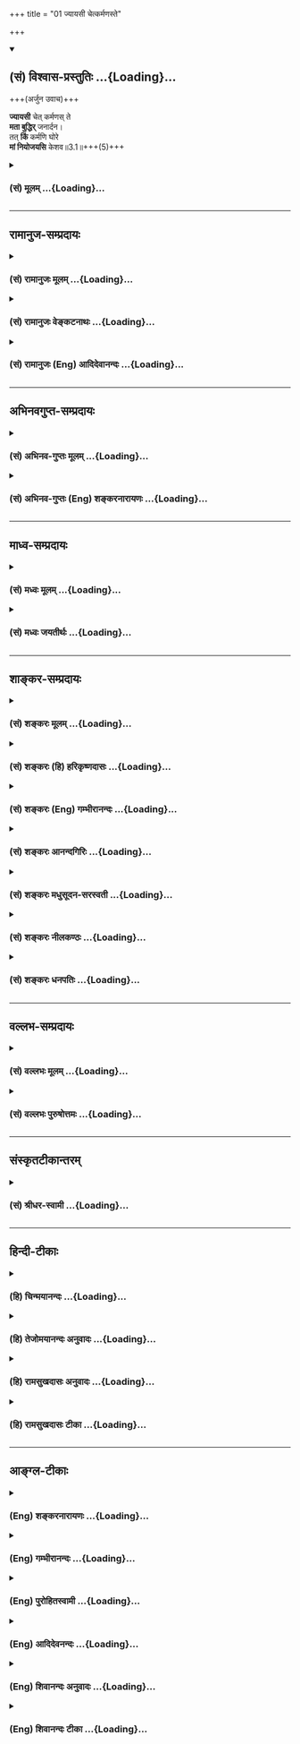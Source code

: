 +++
title = "01 ज्यायसी चेत्कर्मणस्ते"

+++
<div class="js_include" newlevelforh1="2" title="(सं) विश्वास-प्रस्तुतिः" unfilled url="/mahAbhAratam/shlokashaH/06-bhIShma-parva/03-bhagavad-gItA-parva/saMskRtam/vishvAsa-prastutiH/03_karma-yogaH/01_jyAyasI_chetkarma.md">
<details open><summary><h2>(सं) विश्वास-प्रस्तुतिः ...{Loading}...</h2></summary>

+++(अर्जुन उवाच)+++

**ज्यायसी** चेत् कर्मणस् ते  
**मता बुद्धिर्** जनार्दन।  
तत् **किं** कर्मणि घोरे  
**मां नियोजयसि** केशव॥3.1॥+++(5)+++
</details>
</div>
<div class="js_include collapsed" newlevelforh1="3" title="(सं) मूलम्" unfilled url="/mahAbhAratam/shlokashaH/06-bhIShma-parva/03-bhagavad-gItA-parva/saMskRtam/mUlam/03_karma-yogaH/01_jyAyasI_chetkarma.md">
<details><summary><h3>(सं) मूलम् ...{Loading}...</h3></summary>

अर्जुन उवाच  
ज्यायसी चेत्कर्मणस्ते मता बुद्धिर्जनार्दन।  
तत्किं कर्मणि घोरे मां नियोजयसि केशव।।3.1।।
</details>
</div>


_________________
## रामानुज-सम्प्रदायः
<div class="js_include collapsed" newlevelforh1="3" title="(सं) रामानुजः मूलम्" unfilled url="/mahAbhAratam/shlokashaH/06-bhIShma-parva/03-bhagavad-gItA-parva/saMskRtam/rAmAnujaH/mUlam/03_karma-yogaH/01_jyAyasI_chetkarma.md">
<details><summary><h3>(सं) रामानुजः मूलम् ...{Loading}...</h3></summary>

तद् एवं मुमुक्षुभिः प्राप्यतया वेदान्तोदितनिरस्तनिखिलाविद्यादिदोषगन्धानवधिकातिशयासङ्ख्येयकल्याणगुणगणपरब्रह्मपुरुषोत्तमप्राप्त्युपायभूतवेदनोपासनध्यानादिशब्दवाच्यतदैकान्तिकात्यन्तिकभक्तिं वक्तुं तदङ्गभूतं "य आत्मापहतपाप्मा" इत्यादिप्रजापतिवाक्योदितं प्राप्तुर् आत्मनो याथात्म्यदर्शनं तन्नित्यताज्ञानपूर्वकासङ्गकर्मनिष्पाद्यज्ञानयोगसाध्यम् उक्तम् ।  
प्रजापतिवाक्ये हि दहरवाक्योदितपरविद्याशेषतया प्राप्तुर् आत्मनस् स्वरूपदर्शनम्, "यस् तम् आत्मानम् अनुविद्य विजानाति" इत्य् उक्त्वा जागरितस्वप्नसुषुप्त्यतीतं प्रत्यगात्मस्वरूपम् अशरीरं प्रतिपाद्य, "एवम् एवैष सम्प्रसादो ऽस्माच् छरीरात् समुत्थाय परं ज्योतिर् उपसम्पद्य स्वेन रूपेणाभिनिष्पद्यते" इति दहरविद्याफलेनोपसंहृतम् । अन्यत्रापि, "अध्यात्मयोगाधिगमेन देवं मत्वा धीरो हर्षशोकौ जहाति" इत्य् एवम् आदिषु, देवं मत्वेति विधीयमानपरविद्याङ्गतया अध्यात्मयोगाधिगमेनेति प्रत्यगात्मज्ञानम् अपि विधाय, "न जायते म्रियते वा विपश्चित्" इत्यादिना प्रत्यगात्मस्वरूपं

विशोध्य, "अणोर् अणीयान्", इत्य् आरभ्य, "महान्तं विभुम् आत्मानं मत्वा धीरो न शोचति", "नायम् आत्मा प्रवचनेन लभ्यो न मेधया न बहुना श्रुतेन । यम् एवैष वृणुते तेन लभ्यस् तस्यैष आत्मा विवृणुते तनूं स्वाम् ॥ भ्ग्र्_३।" इत्यादिभिः परस्वरूपं तदुपासनम् उपासनस्य च भक्तिरूपतां प्रतिपाद्य, "विज्ञानसारथिर् यस् तु मनःप्रग्रहवान् नरः । सो ऽध्वनः पारम् आप्नोति तद्विष्णोः परमं पदम् ॥ भ्ग्र्_३।" इति परविद्याफलेनोपसंहृतम् ।  
अतः परम् अध्यायचतुष्टयेन इदम् एव प्राप्तुः प्रत्यगात्मनो दर्शनं ससाधनं प्रपञ्चयति   

।।3.1।। अर्जुन उवाच यदि **कर्मणः बुद्धिः** एव **ज्यायसी** इति **ते मता**
किमर्थं तर्हि **घोरे कर्मणि मां नियोजयसि** एतदुक्तं भवतिज्ञाननिष्ठा एव
आत्मावलोकनसाधनम् कर्मनिष्ठा तु तस्याः निष्पादिका आत्मावलोकनसाधनभूता च
ज्ञाननिष्ठा सकलेन्द्रियमनसां शब्दादिविषयव्यापारोपरतिनिष्पाद्या
इत्यभिहिता। इन्द्रियव्यापारोपरतिनिष्पाद्यम् आत्मावलोकनं चेद्
सिषाधयिषितम् सकलकर्मनिवृत्तिपूर्वकज्ञाननिष्ठायाम् एव अहं नियोजयितव्यः
किमर्थं घोरे कर्मणि सर्वेन्द्रियव्यापाररूपे आत्मावलोकनविरोधिनि कर्मणि
मां नियोजयसि इति।

</details>
</div>
<div class="js_include collapsed" newlevelforh1="3" title="(सं) रामानुजः वेङ्कटनाथः" unfilled url="/mahAbhAratam/shlokashaH/06-bhIShma-parva/03-bhagavad-gItA-parva/saMskRtam/rAmAnujaH/venkaTanAthaH/03_karma-yogaH/01_jyAyasI_chetkarma.md">
<details><summary><h3>(सं) रामानुजः वेङ्कटनाथः ...{Loading}...</h3></summary>

  
  
।।3.1।। अथ सङ्गतिं विवक्षुः साक्षान्मोक्षोपायं वक्ष्यमाण च तत्स्वरूपं
तत्प्राप्यं च दर्शयन् द्वितीयाध्यायोक्ताथस्य साक्षान्मोक्षोपायत्वाभावेन
अपवर्गप्रधाने शास्त्रे सङ्गत्यभावशङ्कां परिहर्तुमितिकर्तव्यतात्वं
प्रथयति तदेवमिति। तत्शङ्कराद्युक्तप्रकारनिराकरणेन यथावत्
द्वितीयाध्यायनिर्वाहादित्यर्थः। एवमिति स्वोक्तौचित्यं निर्दिशति।
ब्रह्मविदाप्नोति परं तै.उ.2।1।1 परं ज्योतिरुपसम्पद्य छा.उ.8।3।4 परात्परं
पुरुषमुपैति मुं.उ.3।2।8 रस्ँह्येवायं लब्ध्वाऽऽनन्दी भवति तै.उ.2।7 परमं
साम्यमुपैति मुं.उ.आत्मदर्शनस्य परविद्याङ्गतायां प्रमाणं प्रपञ्चयति
प्रजापतीति। फलवत्सन्निधावफलं तदङ्गम्। तत्र सन्निधिस्तावदुच्यते दहरेति।
प्रत्यगात्मविषयत्वव्यक्त्यर्थं तत्प्रकरणोदितप्रत्यगात्मपरिशोधनप्रकारमाह
जागरितेति। प्रजापतिर्हि क्रमाज्जागरिताद्यवस्थात्रयविशिष्टं
प्रत्यगात्मानमुपदिदेश इन्द्रस्तु नाहमत्र भोग्यं पश्यामि छां.उ.8।9।10।2
इति तत्रतत्र विमुखः पुनः पुनः पप्रच्छ ततश्च शुश्रूषोर्योग्यतां विज्ञाय
प्रजापतिः अशरीरं वाव सन्तम् छां.उ.8।12।1 इति परिशुद्धं स्वरूपमुक्तवान्।
अत्राङ्गत्वसिद्ध्यर्थं दहरविद्यातः पृथक्फलाभावं तदेकफलत्वं चाह
एवमेवेति।  
  
एतदुक्तं भवति प्रजापतिवाक्यं हि दहरविद्याप्रकरणगतम् न च
प्रजापतिवाक्योदितप्रत्यगात्मदर्शनस्य निश्श्रेयसातिरिक्तं फलमुक्तम् न च
केवलप्रत्यगात्मदर्शनं निश्श्रेयससाधनं नान्यः पन्थाः श्वे.उ.3।86।15
इत्यादिविरोधात् तत्क्रतुन्यायाच्च न चात्र जीवप्राप्तिरेव फलमुच्यतेपरं
ज्योतिः इति विशेषणात् नारायणः परं ज्योतिः म.ना.उ.11।4 इत्यादिना च
परज्योतिश्शब्दस्य परमात्मविषयत्वप्रसिद्धेः दहरविद्यायां पूर्वत्रापि
तस्यैव परज्योतिश्शब्देनोक्तेः उपसम्पत्तुत्मसम्पत्तव्याद्भेदस्य च
स्वरससिद्धेः प्राप्तुरात्मनः
परब्रह्मसाम्यापन्नपुरुषलभ्यनिरतिशयस्वच्छन्दभोगनिर्दुःखताद्यभिधानाच्च।
अतः प्रधानफलस्यैवात्र तदङ्गेऽपिनिर्देशात्परविद्याङ्गं प्रत्यगात्मदर्शनम्
इति। अथन जायते म्रियते 2।20 इत्यादिभिः कतिपयपदावापोद्वापभेदितैः श्लोकैः
प्रत्यभिज्ञातार्थतया भगवद्गीताप्रबन्धसमानाकारां भक्तिशब्दकण्ठोक्तिमतीं
कठवल्लीमुपनिषदमुक्तस्यार्थस्य निर्विशङ्कं विशदीकरणायोदाहरति
अन्यत्रापीति। साङ्गसफलप्रधानविधिवाक्ये प्रधानांशमङ्गांशं च विभजते देवं
मत्वेति। अध्यात्मयोगाधिगमेन इत्यत्र साक्षात्परविषययोगपरत्वेमत्वा इत्यस्य
साध्यत्वायोगात् शास्त्रजन्यज्ञाने योगशब्दस्यावाचकत्वात्मत्वा इत्यत्र
शास्त्रेणेत्यध्याहृत्य तद्व्युत्क्रमान्वयानौचित्याज्जीवस्यापि
परवत्तत्रैव विवरिष्यमाणत्वाच्च जीवालम्बनयोगपरत्वं युक्तम्। अङ्गतया
विहितस्य ज्ञानस्य
ज्ञेयैकनिरूपणीयस्वरूपस्यापेक्षिकज्ञेयस्वरूपशोधनोपदेशमाह न जायत इति। एवं
प्रथमषट्कोपबृंहणीयांश उक्तः। यथा सङ्गृहीतंज्ञानकर्मात्मिके निष्ठे
योगलक्षे सुसंस्कृते। आत्मानुभूतिसिद्ध्यर्थे पूर्वषट्केन चोदिते गी.सं.2
इति। अथ द्वितीयतृतीयषट्कोपबृंहणीयांशमुदाहरति अणोरणीयानित्यादिना। इदमपि
सङ्गृहीतम् मध्यमे भगवत्तत्त्वयाथात्म्यावाप्तिसिद्धये।
ज्ञानकर्माभिनिर्वर्त्यो भक्तियोगः
प्रकीर्तितः।। प्रधानपुरुषव्यक्तसर्वेश्वरविवेचनम्। कर्मधीर्भक्तिरित्यादिः
पूर्वशेषोऽन्तिमोदितः गी.सं.34 इति। अणोरणीयान्
इत्यादेरर्थमाहपरस्वरूपमिति। महान्तं विभुं इत्याद्युक्तमाह
तदुपासनमिति। नायमात्मा इत्यस्याभिप्रेतमाह उपासनस्य चेति।
केवलमनननिदिध्यासनश्रवणनिषेधमुखेन भक्त्याख्यवरणीयताहेतुगुणविशेषविधिपरमिदं
वाक्यमिति शारीरकभाष्यादिषु विशदं व्याख्यातम्। मत्वा धीरो हर्षशोकौ जहाति
मत्वा धीरो न शोचति इत्युक्तस्यैव परविद्याफलस्योपसंहारेऽपि विशदोपदेशं
प्रत्यगात्मज्ञानस्यैतदेकफलत्वप्रदर्शनायाह विज्ञानेति।
एवमुपक्रमोपसंहारादिभिः परविद्यामयेऽस्मिन् प्रकरणे अध्यात्मयोगाधिगमेन
देवं मत्वा इति परमात्मज्ञानकारणतया निर्दिष्टं पृथक्फलरहितं च
प्रत्यगात्मज्ञानं परविद्याङ्गतया सिद्धमिति तदुपबृंहणतया
प्रतीयमानेऽस्मिन्नपि प्रकरणे तथात्वमध्यवसातव्यमित्युक्तं भवति।  
  
एवं सङ्क्षेपोक्तिपर्यवसाने प्रतिपत्तिसौकर्याय कुमतिमतभङ्गाय
चात्मज्ञानस्य वक्ष्यमाणपरविद्याङ्गतामुपपाद्य उक्तविस्तररूपस्य
प्रथमषट्कशेषस्योक्तांशेन सङ्गतिमाह अतःपरमिति। एकस्मिन्नेव षट्के
सङ्ग्रहविस्तररूपेण पेटिकाभेदप्रवृत्तिः। इदमेवेत्यवधारणेनाध्यायचतुष्टये
परमात्मप्रसङ्गतद्ध्यानादेःयुक्त आसीत मत्परः 2।68 इति
पूर्ववदेवात्मदर्शनशेषत्वमवगमयति। पुनरुक्तिपरिहारायप्रपञ्चयतीत्युक्तम्।
सप्रयोजनत्वाय प्रपञ्चनप्रकारमाह ससाधनमिति।  
  
अत्रार्जुनः प्रागेव समरव्यापारविरतिवासनायन्त्रितः
कर्मयोगज्ञानयोगाख्यप्रवृत्तिनिवृत्त्यात्मकसाधनोपदेशे
निवृत्त्युपदेशांशरसिकश्चोद्यमुखेन पृच्छति ज्यायसीति। प्रथमश्लोकस्यान्वयं
तावदाह यदीति। कर्मणो बुद्धिर्ज्यायसीति कुत्रोपदिष्टन्दूरेण ह्यवरं कर्म
बुद्धियोगात् 2।49 इत्यादि तु बुद्धिविशेषविशिष्टकर्मयोगपरमिति व्याख्यातम्
ज्यायस्त्वं च किंरूपमिहाभिमतम् बुद्धेर्ज्यायस्त्वे च कर्मणि यथाधिकारं
नियोगस्य को दोषः घोरशब्दश्च भयङ्करपर्यायः न च कर्मयोगो भयङ्करः
किंशब्दश्चात्र प्रश्नपरो वा प्रतिक्षेपपरो वा इत्यादिकमाशङ्क्याह
एतदुक्तमिति। तत्र बुद्धेर्ज्यायस्त्वप्रकारं पूर्वं तदुक्तिप्रकारं चाह
ज्ञाननिष्ठैवेति। स्थितप्रज्ञताप्रकरणे कर्मणो ज्ञाननिष्ठाहेतुत्वमुक्तम्
ज्ञाननिष्ठाया एव चात्मावलोकनहेतुत्वम् ततश्च अव्यवधानाद्बुद्धिर्ज्यायसीति
यथाधिकारं नियोगानर्हत्वाय ज्ञाननिष्ठानिष्पादनस्य
कर्मप्रत्यनीकरूपत्वमुक्तं प्रकटयति आत्मेति। यदा संहरते 2।58 इत्याद्युक्तं
स्मारयति सकलेन्द्रियेत्यादिना। किंशब्दस्य प्रतिक्षेपपरत्वंज्यायसी चेत्
इत्यत्र चेच्छब्दस्य निश्चितविषयत्वं चाभिप्रेत्यफलितमाह
इन्द्रियव्यापारेति। सकलकर्मेत्यसङ्गकर्मसङ्ग्रहणपरम्। किमर्थमिति। न तावत्
स्वप्रयोजनार्थं परिपूर्णत्वात् न च सांसारिकफलप्रदानार्थम् जनार्दनस्य
जनिनिरासकस्य तव तन्निवर्तनस्वाभाव्यात्
नापिभूभारभूतधार्तराष्ट्रादिवधनिमित्तीकृतमद्विप्रलम्भार्थम् प्रपन्नं मां
प्रति केशवस्य ब्रह्मरुद्रादिपितुस्ते तदनौचित्यात् नापि फलशैघ्र्यार्थं
पारम्पर्यस्य पूर्वमुपदिष्टत्वात् न च सौकर्यार्थम्
अकरणनिमित्तप्रत्यवायपरिहारार्थं वासकलेन्द्रियव्यापाररूपत्वेन
तदुपरतिनिष्पाद्यात्मावलोकनविरोधितया मुमुक्षोर्घोरत्वात् नच
लोकसङ्ग्रहार्थं लोकस्यापि यथावस्थिताकारोपदेशस्यैवोचितत्वात्। अतो भवतः
प्राणसमतया भवतैवोद्धोषितं मां भवदनभिमते कर्मणि न नियोजयितुमर्हसीति
भावः। घोरशब्दस्यात्र शास्त्रीयप्राणिपीडनपरत्वायोगात्
प्रकृतोपयुक्तमभिप्रेतमाह सर्वेन्द्रियव्यापाररूप इति। तथापि कथं
घोरत्वमित्यत्राह आत्मावलोकनविरोधिनीति।  
  

</details>
</div>
<div class="js_include collapsed" newlevelforh1="3" title="(सं) रामानुजः (Eng) आदिदेवानन्दः" unfilled url="/mahAbhAratam/shlokashaH/06-bhIShma-parva/03-bhagavad-gItA-parva/saMskRtam/rAmAnujaH/english/AdidevAnandaH/03_karma-yogaH/01_jyAyasI_chetkarma.md">
<details><summary><h3>(सं) रामानुजः (Eng) आदिदेवानन्दः ...{Loading}...</h3></summary>

3.1 'Arjuna said If you consider that knowledge is superior to works,
why do you engage me in this terrible deed;' What is said here is this:
If the firm adherence to knowledge is the only means to the vision of the self, then how can one accept the idea that devotion to works
(Karma) leads to it; It was said before that this firm devotion to knowledge, which forms the means for the vision of the self, could arise by the cessation of the activities of all the senses and the mind in relation to their respective objects such as sound. If the vision of the self is to be attained, which arises by the cessation of the activities of the senses, I should be guided to engage myself solely to acire firm devotion to knowledge, which is preceded by the abandoning of all works.
For what purpose, then, do you engage me in this terrible deed, which consists in the activities of all the senses, and is thus an obstacle for the vision of the self;

</details>
</div>


_________________
## अभिनवगुप्त-सम्प्रदायः
<div class="js_include collapsed" newlevelforh1="3" title="(सं) अभिनव-गुप्तः मूलम्" unfilled url="/mahAbhAratam/shlokashaH/06-bhIShma-parva/03-bhagavad-gItA-parva/saMskRtam/abhinava-guptaH/mUlam/03_karma-yogaH/01_jyAyasI_chetkarma.md">
<details><summary><h3>(सं) अभिनव-गुप्तः मूलम् ...{Loading}...</h3></summary>

  
  
।।3.1 3.2।। ज्यायसीति। व्यामिश्रेणेति। कर्म उक्तं ज्ञानं च। तत्र न द्वयोः
प्राधान्यं युक्तम् अपि तु ज्ञानस्य। तद्बलेन क्षपणीयत्वं यदि कर्मणां
बुद्धियुक्तो जहातीमे +++(II 52)+++ इत्यादिनयेन मूलत एव तर्हि +++(K तत्)+++ कर्मणां
+++(S K कर्मणा)+++ किं प्रयोजनमिति प्रश्नाभिप्रायः।

</details>
</div>
<div class="js_include collapsed" newlevelforh1="3" title="(सं) अभिनव-गुप्तः (Eng) शङ्करनारायणः" unfilled url="/mahAbhAratam/shlokashaH/06-bhIShma-parva/03-bhagavad-gItA-parva/saMskRtam/abhinava-guptaH/english/shankaranArAyaNaH/03_karma-yogaH/01_jyAyasI_chetkarma.md">
<details><summary><h3>(सं) अभिनव-गुप्तः (Eng) शङ्करनारायणः ...{Loading}...</h3></summary>

3.1 See Comment under 3.2

</details>
</div>


_________________
## माध्व-सम्प्रदायः
<div class="js_include collapsed" newlevelforh1="3" title="(सं) मध्वः मूलम्" unfilled url="/mahAbhAratam/shlokashaH/06-bhIShma-parva/03-bhagavad-gItA-parva/saMskRtam/madhvaH/mUlam/03_karma-yogaH/01_jyAyasI_chetkarma.md">
<details><summary><h3>(सं) मध्वः मूलम् ...{Loading}...</h3></summary>

।।3.1।। आत्मस्वरूपं ज्ञानसाधनं चोक्तं पूर्वत्र। ज्ञानसाधनत्वेनाकर्म
विनिन्द्य कर्म विधीयत उत्तराध्याये। कर्मणो ज्ञानमत्युत्तममित्यभिहितं
भगवतादूरेण ह्यवरं कर्म 2।49 इत्यादौ। एवं चेत्किमिति कर्मणि घोरे
युद्धाख्ये नियोजयसि निवृत्तधर्मान्विना इत्याह ज्यायसीति। कर्मणः
सकाशाद्बुद्धिर्ज्यायसी चेत्ते तव मता तत्तर्हि।

</details>
</div>
<div class="js_include collapsed" newlevelforh1="3" title="(सं) मध्वः जयतीर्थः" unfilled url="/mahAbhAratam/shlokashaH/06-bhIShma-parva/03-bhagavad-gItA-parva/saMskRtam/madhvaH/jayatIrthaH/03_karma-yogaH/01_jyAyasI_chetkarma.md">
<details><summary><h3>(सं) मध्वः जयतीर्थः ...{Loading}...</h3></summary>

।।3.1।। श्रीव्यङ्कटेशाय नमः। पूर्वोत्तराध्यायेभ्योऽस्य भेदं
स्वस्मिन्नेकतां च दर्शयन्नेतदध्यायप्रतिपाद्यमर्थं
पूर्वाध्यायार्थसङ्गतत्वेन विवक्षुस्तत्प्रतिपाद्यं तावदाह **आत्मे**ति।
जीवेश्वरस्वरूपं साङ्ख्याख्यमित्यर्थः। ज्ञानसाधनमात्मज्ञानसाधनं
योगाख्यम्। पूर्वत्र पूर्वस्मिन्नध्याये। न चैवं
द्वितीयस्याध्यायस्यैक्यानुपपत्तिः साधनस्यैव प्राचुर्यात् प्रचुरेण च
व्यपदेशात्। तथा च सप्तमादौ वक्ष्यतिसाधनं प्राधान्येनोक्तमतीतैरध्यायैः
इति। आत्मस्वरूपं इत्यादि तु प्रकरणभेदप्रदर्शनायोक्तमिति। एतत्सङ्गतत्वेन
तृतीयाध्यायार्थमाह **ज्ञाने**ति। योगो द्विविधः कर्मसमाधिभेदात्। तत्र
तावज्ज्ञानसाधनत्वेन कर्म विधीयते कर्तव्यमेवेति ज्ञाप्यते कैश्चन
वाक्यैरकर्म कर्माकरणं विनिन्द्यास्मिन्नध्याये अकर्मनिन्दाऽपि
कर्मविध्यर्थेत्येकार्थता। तथापि प्रकरणभेदार्थमेवमुक्तम्। ज्ञानसाधनत्वेन
इति वदता मोक्षसाधनता निरस्ता। तेन
प्रश्नप्रतिवचनापव्याख्यानमप्यपहस्तितम्। आनन्दवृद्ध्यर्थता त्वनुज्ञायत
एव। बीजं प्रदर्शयन्प्रश्नवाक्यतात्पर्यमाह **कर्मण** इति। आदिपदेनकृपणाः
फलहेतवः 2।49 इत्यादेर्ग्रहणम्। घोरे रागद्वेषाद्युपेते। अत्रोभयत्र
कर्मशब्देन काम्यं कर्माभिप्रेतम्। निवृत्तधर्मान्निष्कामधर्मान्
यत्याश्रमविहिताञ्च्छमदमादीन्। अत्र कर्मणि किमिति नियोजयसीत्येकः प्रश्नः
घोर इति द्वितीय इत्यवधेयम्। इदमुक्तं भवति आश्रयमत्रयविहितानि यज्ञादीनि
युद्धादीनि च कर्माणि काम्यान्येव सर्व एते पुण्यलोका भवन्ति छा.उ.2।23।2
इत्यादिफलश्रवणात्। तथाऽत्रापिहतो वा प्राप्स्यसि स्वर्गम् 2।37 इत्यादि।
चतुर्थाश्रमविहितानि शमादीन्यकाम्यानि फलाश्रवणात् शान्तो दान्तः
इत्युपक्रम्य आत्मानं पश्यति बृ.उ.4।4।23 इति ज्ञानार्थत्वश्रवणाच्च।
ज्ञानं च काम्यात्कर्मणोऽत्युत्तममित्यभिहितम्। ततश्च काम्ये कर्मणि
युद्धेयुद्ध्यस्व भारत 2।18 इति नियोजनमयुक्तं किन्तु चतुर्थाश्रमं
स्वीकृत्य तद्धर्मनिष्ठो भवेति नियोक्तव्यम्। ननु युद्धमपिकर्मबन्धं
प्रहास्यसि 2।39 इत्युक्तत्वाज्ज्ञानार्थं भवतीति मतम् तदा व्यामिश्रेण
वाक्येन बुद्धिमोहनमेव आपद्यते। अथैवं मतम् युद्धादीनि कर्माणि
काम्यान्यकाम्यानि च। तत्र यः सकामस्तं प्रतिहतो वा 2।37 इत्याद्युक्तम्।
यः पुनर्ज्ञानार्थी तमुद्दिश्यकर्मण्येवाधिकारः 2।47 इत्युक्तम् तत्र का
व्यामिश्रता इति। तथापि शुद्धेषु निवृत्तिलक्षणेषु यत्याश्रमधर्मेषु सत्सु
वैकल्पिकेषु नियोजनमयुक्तमेव। तत्र मनोविक्षेपाभावात् अत्र तद्भावादिति।
किञ्च कामक्रोधादीनां नरकफलत्वमुक्तम्। युद्धे च कामादयोऽवर्जनीयाः। ततोऽपि
तत्र नियोजनमयुक्तम्। नन्वस्योत्तरंसुखदुःखे समे कृत्वा 2।38 इत्युक्तम्
सत्यं तथापि रागादिप्रसक्तिहीनेषु शक्यानुष्ठानेषु यतिधर्मेषु
सत्स्वशक्यानुष्ठाने युद्धे नियोजनमयुक्तमेवेति प्रथमश्लोके पदानां
व्यवहितत्वादन्वयं दर्शयन् किञ्चिद्व्याचष्टे **कर्मण** इति।
षष्ठीभ्रान्तिनिरासाय सकाशादित्युक्तम्। बुद्धिरात्मज्ञानम्। ज्यायसी
प्रशस्ततरा।

</details>
</div>


_________________
## शाङ्कर-सम्प्रदायः
<div class="js_include collapsed" newlevelforh1="3" title="(सं) शङ्करः मूलम्" unfilled url="/mahAbhAratam/shlokashaH/06-bhIShma-parva/03-bhagavad-gItA-parva/saMskRtam/shankaraH/mUlam/03_karma-yogaH/01_jyAyasI_chetkarma.md">
<details><summary><h3>(सं) शङ्करः मूलम् ...{Loading}...</h3></summary>

।।3.1।। **ज्यायसी** श्रेयसी **चेत्** यदि **कर्मणः** सकाशात् **ते** तव
**मता** अभिप्रेता **बुद्धिः** ज्ञानं हे **जनार्दन**। यदि बुद्धिकर्मणी
समुच्चिते इष्टे तदा एकं श्रेयःसाधनमिति कर्मणो ज्यायसी बुद्धिः इति कर्मणः
अतिरिक्तकरणं बुद्धेरनुपपन्नम् अर्जुनेन कृतं स्यात् न हि तदेव तस्मात्
फलतोऽतिरिक्तं स्यात्। तथा च कर्मणः श्रेयस्करी भगवतोक्ता बुद्धिः
अश्रेयस्करं च कर्म कुर्विति मां प्रतिपादयति तत् किं नु कारणमिति भगवत
उपालम्भमिव कुर्वन् **तत् किं** कस्मात् **कर्मणि घोरे** क्रूरे
हिंसालक्षणे **मां नियोजयसि** **केशव** इति च यदाह तच्च नोपपद्यते। अथ
स्मार्तेनैव कर्मणा समुच्चयः सर्वेषां भगवता उक्तः अर्जुनेन च
अवधारितश्चेत् तत्किं कर्मणि घोरे मां नियोजयसि (गीता 3.1) इत्यादि कथं
युक्तं वचनम्।। किञ्च

</details>
</div>
<div class="js_include collapsed" newlevelforh1="3" title="(सं) शङ्करः (हि) हरिकृष्णदासः" unfilled url="/mahAbhAratam/shlokashaH/06-bhIShma-parva/03-bhagavad-gItA-parva/saMskRtam/shankaraH/hindI/harikRShNadAsaH/03_karma-yogaH/01_jyAyasI_chetkarma.md">
<details><summary><h3>(सं) शङ्करः (हि) हरिकृष्णदासः ...{Loading}...</h3></summary>

।।3.1।। अर्जुन बोला हे जनार्दन यदि कर्मोंकी अपेक्षा ज्ञानको आप श्रेष्ठ
मानते हैं ( तो हे केशव मुझे इस हिंसारूप क्रूर कर्ममें क्यों लगाते हैं )
यदि ज्ञान और कर्म दोनोंका समुच्चय भगवान्को सम्मत होता तो फिर कल्याणका वह
एक साधन कहिये कर्मोंसे ज्ञान श्रेष्ठ है इत्यादि वाक्योंद्वारा अर्जुनका
ज्ञानसे कर्मोंको पृथक् करना अनुचित होता। क्योंकि ( समुच्चयपक्षमें )
कर्मकी अपेक्षा उस ( ज्ञान ) का फलके नाते श्रेष्ठ होना सम्भव नहीं। तथा
भगवान्ने कर्मोंकी अपेक्षा ज्ञानको कल्याणकारक बतलाया और मुझसे ऐसा कहते
हैं कि तू अकल्याणकारक कर्म ही कर इसमें क्या कारण है यह सोचकर अर्जुनने
भगवान्को उलहनासा देते हुए जो ऐसा कहा कि तो फिर हे केशव मुझे इस हिंसारूप
घोर क्रूर कर्ममें क्यों लगाते हैं वह भी उचित नहीं होता। यदि भगवान्ने
स्मार्तकर्मके साथ ही ज्ञानका समुच्चय सबके लिये कहा होता एवं अर्जुनने भी
ऐसा ही समझा होता तो उसका यह कहना कि फिर हे केशव मुझे घोर कर्ममें क्यों
लगाते हैं कैसे युक्तियुक्त हो सकता।

</details>
</div>
<div class="js_include collapsed" newlevelforh1="3" title="(सं) शङ्करः (Eng) गम्भीरानन्दः" unfilled url="/mahAbhAratam/shlokashaH/06-bhIShma-parva/03-bhagavad-gItA-parva/saMskRtam/shankaraH/english/gambhIrAnandaH/03_karma-yogaH/01_jyAyasI_chetkarma.md">
<details><summary><h3>(सं) शङ्करः (Eng) गम्भीरानन्दः ...{Loading}...</h3></summary>

3.1 O Janardana, cet, if it be; te, Your; mata, opinion, intention; that
buddhih, Wisdom; jyayasi, is superior; karmanah, to action-. If the
combination of Wisdom and action be intended (by the Lord), then the
means to Liberation is only one. \[The path combining Wisdom and
action.\] In that case, Arjuna would have done something illogical in
separating Wisdom from action by saying that Wisdom is superior to
action. For, that (Wisdom or action, which is a constituent of the
combination) cannot be greater than that (Combination, even) from the
point of view of the result. \[Since what is intended is a combination,
therefore, the separation of Knowledge from action, from the point of
view of the result, is not justifiable. When Knowledge and action are
considered to form together a single means to Liberation, in that case
each of them cannot be considered separately as producing its own
distinct result. Arjuna's estion can be justified only if this
separation were possible.\] Similarly, what Arjuna said by way of
censuring the Lord, as it were, in, 'It has been stated by the Lord that
Wisdom is superior to action, and He exhorts me saying, "Undertake
action," which is a source of evil! What may be the reason for this;',
and also in, 'Tatkim, why then, O Kesava; niyojayasi, do You urge; mam,
me; to ghore, horrible, cruel; karmani, action; involving injury;'-that
(censure) also does not become reasonable. On the other hand, \[If the
opponent's view be that Knowledge is to be combined with rites and
duties sanctioned by the Vedas and the Smrtis in the case of the
householders only, whereas for others those sanctioned by the Smrtis
alone are to be combined with Knowledge৷৷., then৷৷.\] if it be supposed
that the combination (of Knowledge) with action sanctioned only by the
Smrtis has been enjoined for all by the Lord, and Arjuna also
comprehended (accordingly), then, how can the statement, 'Why then do
you urge me to horrible action', be rational; Besides,

</details>
</div>
<div class="js_include collapsed" newlevelforh1="3" title="(सं) शङ्करः आनन्दगिरिः" unfilled url="/mahAbhAratam/shlokashaH/06-bhIShma-parva/03-bhagavad-gItA-parva/saMskRtam/shankaraH/AnandagiriH/03_karma-yogaH/01_jyAyasI_chetkarma.md">
<details><summary><h3>(सं) शङ्करः आनन्दगिरिः ...{Loading}...</h3></summary>

।।3.1।। पूर्वोत्तराध्याययोः संबन्धं वक्तुं पूर्वस्मिन्नध्याये वृत्तमर्थं
संक्षिप्यानुवदति **शास्त्रस्येति।** गीताशास्त्रप्रारम्भापेक्षितं
हेतुफलभूतं बुद्धिद्वयं भगवतोपदिष्टमित्यर्थः। प्रष्टुरर्जुनस्याभिप्रायं
निर्देष्टुं प्रवृत्तमर्थान्तरमनुवदति **तत्रेति।** अध्यायो
बुद्धिद्वयनिर्धारणं वा सप्तम्यर्थः पारमार्थिके तत्त्वे यज्ज्ञानं
तन्निष्ठानामशेषकामत्यागिनां कामयुक्तानां कर्मिणामपि
प्रतिपत्तिकर्मवत्त्यागं कर्तव्यत्वेन भगवानुक्तवानित्यर्थः। तथापि
मोक्षसाधने विकल्पसमुच्चययोरन्यतरस्य विवक्षितत्वबुद्ध्या
समनन्तरप्रश्नप्रवृत्तिरित्याशङ्क्याह **उक्तेति।** अर्जुनस्य मनसि
व्याकुलत्वं प्रश्नबीजं दर्शयितुमुक्तमर्थान्तरमनुभाषते **अर्जुनाय चेति।**
साङ्ख्यबुद्धिमाश्रित्य कर्मत्यागमुक्त्वा पुनस्तस्यैव कर्तव्यत्वं कथं मिथो
विरुद्धं ब्रवीतीत्याशङ्क्याह **योगेति।** यथा साङ्ख्यबुद्धिमाश्रितानां
संन्यासद्वारा तन्निष्ठानां कृतार्थतोक्ता तथा योगबुद्धिमाश्रित्य कर्म
कुर्वतोऽपि कृतार्थत्वमुक्तमित्याशङ्क्याह **न तत एवेति।** दूरेण ह्यवरं
कर्म बुद्धियोगादिति दर्शनादिति शेषः। बुद्धिव्याकुलत्वं प्रश्नबीजं
प्रतिलभ्य प्रश्नं करोतीत्याह **तदेतदिति।** साक्षादेव श्रेयःसाधनं
ज्ञानमन्येभ्यो दर्शितं तदित्युच्यते तद्विपरीतं कर्म
स्वस्यानुष्ठेयत्वेनोक्तमेतदिति निर्दिश्यते भगवदुक्तेऽर्थे संदिह्यमानस्य
निर्णयाकाङ्क्षया प्रश्नप्रवृत्तेरस्ति
पूर्वोत्तराध्याययोरुत्थाप्योत्थापकलक्षणा संगतिरित्यर्थः। अर्जुनस्य
प्रश्ननिमित्तं पर्याकुलत्वं प्रपञ्चयति **कथमित्यादिना।** यद्धि साक्षादेव
श्रेयःसाधनं साङ्ख्यशब्दितपरमार्थतत्त्वविषयबुद्धौ निष्ठारूपं तदन्यस्मै
श्रेयोर्थिने भक्ताय श्रावयित्वा मां पुनरभक्तमश्रेयोर्थिनमिव कर्मणि
पूर्वोक्तविपरीते कथं भगवान्नियोक्तुमर्हतीत्यर्जुनस्य पर्याकुलीभावो युक्त
इति संबन्धः ज्ञाननिष्ठातो वैपरीत्यं स्फोरयितुं कर्म विशिनष्टि
**दृष्टेति।** युद्धे हि क्षत्रकर्मणि दृष्टोऽनेकोऽनर्थो
गुरुभ्रातृहिंसादिस्तेन संबद्धे बुद्धिशुद्धिद्वारापि वर्तमाने जन्मन्येव
फलमित्यनियते मम भक्तस्य श्रेयोर्थिनो नियोगो भगवता युक्तो न भवतीति शेषः।
यथोक्तं निमित्तं प्रश्नस्य युक्तं तदनुगुणत्वात्तस्येति द्योतकमाह
**तदनुरूपश्चेति।** ज्ञाननिष्ठानां कृतार्थता कर्मनिष्ठानां तु न
तथेत्युक्तविभागभागि शास्त्रमित्यत्र लोकेऽस्मिन्नित्यादिवाक्यस्यापि
द्योतकत्वं दर्शयति **प्रश्नेति।** साक्षादेव श्रेयःसाधनमन्येभ्यो
भगवतोक्तं नतु मह्यमिति मत्वा व्याकुलीभूतः सन् पृच्छतीति स्वाभिप्रायेण
संबन्धमुक्त्वा वृत्तिकाराभिप्रायं दूषयति **केचित्त्विति।** ज्ञानकर्मणोः
समुच्चयमवधारयितुं प्रश्नाङ्गीकारे समुच्चयावधारणेनैव प्रतिवचनमुचितं नच
तथा भगवता प्रतिवचनमुक्तं तथाच प्रश्नस्य
समुच्चयविषयत्वोपगमात्प्रत्युक्तेश्चासमुच्चयविषयत्वात्तयोर्मिथो विरोधो
वृत्तिकारमते स्यादित्यर्थः। किंच केवलं प्रश्नप्रतिवचनयोरेव परमते
परस्परविरोधो न भवत्यपितुं परेषां स्वग्रन्थेऽपि पूर्वापरविरोधोऽस्तीत्याह
**यथाचेति।** आत्मना वृत्तिकारैरिति यावत् संबन्धग्रन्थो
गीताशास्त्रारम्भोपोद्धातः। इहेति। तृतीयाध्यायारम्भं परामृशति। तदेव
विवृण्वन्नाकाङ्क्षामाह **कथमिति।** पूर्वापरविरोधं स्फोरयितुं
संबन्धग्रन्थोक्तमनुवदति **तत्रेति।** परकीया वृत्तिः सप्तम्या
समुल्लिख्यते संबन्धग्रन्थे तावदयमर्थ उक्त इति संबन्धः। तमेवार्थं विशदयति
**सर्वेषामिति।** सर्वकर्मसंन्यासपूर्वकज्ञानादेव
केवलात्कैवल्यमित्यस्मिन्नर्थे शास्त्रस्य पर्यवसानान्न समुच्चयो
विवक्षितस्तत्रेत्याशङ्क्याह **पुनरिति।** उक्तगीतार्थो वृत्तिकारैरेव
कर्मत्यागायोगेन विशेषितत्वान्नाविवक्षितोऽलं  
  
भवितुमुत्सहते तथाच श्रौतानि कर्माणि त्यक्त्वा ज्ञानादेव
केवलान्मुक्तिर्भवतीत्येतन्मतं नियमेनैव
यावज्जीवश्रुतिभिर्विप्रतिषिद्धत्वान्नाभ्युपगन्तुमुचितमित्यर्थः। तथापि
कथं मिथो विरोधधीरित्याशङ्क्याह **इह त्विति।** प्रथमतो हि संबन्धग्रन्थे
समुच्चयो गीतार्थप्रतिपाद्यत्वेन वृत्तिकृता प्रतिज्ञातः।
श्रौतकर्मपरित्यागश्च श्रुतिविरोधादेव न संभवतीत्युक्तं तृतीयाध्यायारम्भे
पुनः संन्यासिनां ज्ञाननिष्ठा कर्मिणां कर्मनिष्ठेत्याश्रमविभागमभिदधता
पूर्वप्रतिषिद्धकर्मत्यागाभ्युपगमान्मिथो विरोधो दर्शितः स्यादित्यर्थः।
ननु यथा भगवता प्रतिपादितं तथैव वृत्तिकृता व्याख्यातमिति न
तस्यापराधोऽस्तीत्याशङ्क्याह **तत्कथमिति।** नहीह
भगवान्विरुद्धमर्थमभिधत्ते सर्वज्ञस्य परमाप्तस्य
विरुद्धार्थवादित्वायोगात् किंतु तदभिप्रायापरिज्ञानादेव
व्याख्यातुर्विरुद्धार्थवादितेत्यर्थः। भगवतो विरुद्धार्थवादित्वाभावेऽपि
श्रोतुर्विरुद्धार्थप्रतिपत्तिं प्रतीत्य व्याचक्षाणो वृत्तिकारो
नापराध्यतीत्याशङ्क्याह **श्रोता वेति।** अर्जुनो हि श्रोता। सोऽपि
बुद्धिपूर्वकारीभगवदुक्तमेवावधारयन्न विरुद्धमर्थमवधारयितुमर्हति तथा च
परस्यैव विरुद्धार्थवादितेत्यर्थः। विरोधं परिहरन्नाशङ्कते **तत्रेति।**
संबन्धग्रन्थे हि वृत्तिकारस्यैतदभिप्रेतं गृहस्थानामेव सतां
परिपक्वज्ञानमन्तरेण यावज्जीवश्रुतिचोदिताग्निहोत्रादित्यागेन
केवलादेवापातिकादात्मज्ञानान्मोक्षमवेक्ष्यमाणानां यावज्जीवादिशास्त्रैरसौ
निषिध्यते न तु स्वरूपेणैव कर्मत्यागो ज्ञानान्मोक्षो वा निषेद्धुमिष्यते।
तृतीये पुनरध्याये कर्मत्यागिनां गृहस्थेभ्यो व्यतिरिक्तानामेव
केवलादात्मज्ञानान्मोक्षो विवक्ष्यतेऽतो
भिन्नविषयत्वान्निषेधाभ्यनुज्ञानयोर्न विरोधाशङ्केत्यर्थः। विधान्तरेण
विरोधं दर्शयन्नुत्तरमाह **एतदपीति।** विरोधमेवाकाङ्क्षाद्वारा साधयति
**कथमित्यादिना।** श्रौतं कर्म गृहस्थानामवश्यमनुष्ठेयमित्यनेनाभिप्रायेण
तेषां केवलादात्मज्ञानान्मोक्षो निषिध्यते नतु गृहस्थानां ज्ञानमात्रायत्तं
मोक्षं प्रतिषिध्यान्येषां केवलज्ञानाधीनो मोक्षो विवक्ष्यत
आश्रमान्तराणामपि स्मार्तेन कर्मणा समुच्चयाभ्युपगमादिति चोदयति **अथेति।**
एतत्परामृष्टं वचनमेवाभिनयति **केवलादिति।** ननु गृहस्थानां
श्रौतकर्मराहित्येऽपि सति स्मार्ते कर्मणि कुतो ज्ञानस्य केवलत्वं लभ्यते
येन निषेधोक्तिरर्थवती तत्राह **तत्रेति।** प्रकृतवचनमेव सप्तम्यर्थः
प्रधानं हि श्रौतं कर्म तद्राहित्ये सति स्मार्तस्य कर्मणः
सतोऽप्यसद्भावमभिप्रेत्य ज्ञानस्य केवलत्वमुक्तमिति युक्ता
निषेधोक्तिरित्यर्थः। गृहस्थानामेव श्रौतकर्मसमुच्चयो नान्येषाम् अन्येषां
तु स्मार्तेनेति पक्षपाते हेत्वभावं मन्वानः सन् परिहरति **एतदपीति।** तमेव
हेत्वभावं प्रश्नद्वारा विवृणोति **कथमित्यादिना।** गृहस्थानां
श्रौतस्मार्तकर्मसमुच्चितं ज्ञानं
मुक्तिहेतुरित्यभ्युपगमात्केवलस्मार्तकर्मसमुच्चितात्ततो न मुक्तिरिति
निषेधो युज्यते ऊर्ध्वरेतसां तु
स्मार्तकर्ममात्रसमुच्चिताज्ज्ञानान्मुक्तिरिति विभागे नास्ति
हेतुरित्यर्थः। पक्षपाते कारणं नास्तीत्युक्त्वा पक्षपातपरित्यागे
कारणमस्तीत्याह **किञ्चेति।** गृहस्थानामपि ब्रह्मज्ञानं स्मार्तैरेव
कर्मभिः समुच्चितं मोक्षसाधनं ब्रह्मज्ञानत्वादूर्ध्वरेतःसु
व्यवस्थितब्रह्मज्ञानवदिति पक्षपातत्यागे हेतुं स्फुटयति **यदीत्यादिना।**
यदि गृहस्थानां ब्रह्मज्ञानं स्मार्तैरेव कर्मभिः समुच्चितं मोक्षहेतुरिति
विवक्षितं तदा तान्प्रति यावज्जीवश्रुतिर्विरुध्येत यदि स्मार्तैरपि
कर्मभिः समुच्चितं तदीयं ज्ञानं मोक्षसाधनं विवक्ष्यते तदा सिद्धसाध्यतेति
प्रागुक्तमभिप्रेत्य चोदयति **अथेति।** आश्रमान्तराणां तर्हि केवलादेव
ज्ञानान्मुक्तिरिति प्रागुक्तविरोधतादवस्थ्यमित्याशङ्क्याह
**ऊर्ध्वरेतसां** **त्विति।** यथोक्ते विभागे गार्हस्थ्यं क्लेशात्मकं कर्म
बाहुल्यादनुपादेयमापद्येतेति दूषयति **तत्रेति।** साधनभूयस्त्वे
फलभूयस्त्वमिति न्यायमाश्रित्य शङ्कते **अथेति।** क्लेशबाहुल्योपेतं श्रौतं
स्मार्तं च बहु कर्म तस्यानुष्ठानाद्गृहस्थस्य मोक्षः स्यादेवेत्यर्थः।
एवकारनिरस्यं दर्शयति **नाश्रमान्तराणामिति।** तेषां नास्ति मुक्तिरित्यत्र
यावज्जीवादिश्रुतिविहितावश्यानुष्ठेयकर्मराहित्यं हेतुं सूचयति
**श्रौतेति।** शास्त्रविरोधिन्यायस्य निरवकाशत्वमभिप्रेत्य दूषयति
**तदपीति।** ऐकाश्रम्यस्मृत्या गार्हस्थ्यस्यैव
प्राधान्यादनधिकृतान्धादिविषयं कर्मसंन्यासविधानमित्याशङ्क्याह
**ज्ञानाङ्गत्वेनेति।** न खल्वनधिकृतानामन्धादीनां संन्यासः
श्रवणाद्यावृत्तिद्वारा ज्ञानाङ्गं भवितुमलं तेषां
श्रवणाद्यभ्याससामर्थ्यात्। अतः श्रुत्यादीनां विरोधे नास्ति गार्हस्थ्यस्य
प्राधान्यमित्यर्थः। तस्य प्राधान्याभावे हेत्वन्तरमाह
**आश्रमेति।**ब्रह्मचर्यं समाप्य गृही भवेद् गृहाद्वनी भूत्वा
प्रव्रजेद्यदि वेतरथा ब्रह्मचर्यादेव प्रव्रजेद्गृहाद्वा वनाद्वा इति
श्रुतौ तस्याश्रमविकल्पमेके ब्रुवत इतियमिच्छेत्तमावसेत् इत्यादिस्मृतौ
चाश्रमाणां समुच्चयेन विकल्पेन चाश्रमान्तरमिच्छन्तं प्रति विधानान्न
गार्हस्थ्यस्य प्रधानत्वमित्यर्थः। यदि सर्वेषामाश्रमाणां
श्रुतिस्मृतिमूलत्वं तर्हि तत्तदाश्रमविहितकर्मणां ज्ञानेन समुच्चयः
सिध्यतीति शङ्कते **सिद्धस्तर्हीति।** यद्यपि ज्ञानोत्पत्तावाश्रमकर्मणां
साधनत्वं तथापि ज्ञानमुत्पन्नं नैव फले सहकारित्वेन तान्यपेक्षतेऽन्यथा
संन्यासविध्यनुपपत्तेरिति दूषयति **न मुमुक्षोरिति।**
संन्यासविधानमेवानुक्रामति व्युत्थायेत्यादिना। एषणाभ्यो वैमुख्येनोत्थानं
तत्परित्यागः। आश्रमसंपत्त्यनन्तरं तत्र विहितधर्मकलापानुष्ठानमपि
कर्तव्यमित्याह **अथेति।** प्रागुक्तानां सत्यादीनामल्पफलत्वान्न्यासस्य च
ज्ञानद्वारा मोक्षफलत्वादित्याह **तस्मादिति।** अतिरिक्तमतिशयवन्तं
महाफलमिति यावत्। प्रकृतकर्मभ्यः सकाशान्न्यास
एवातिशयवानासीदित्युक्तेऽर्थे वाक्यान्तरं पठति **न्यास एवेति।**
लोकत्रयहेतुं साधनत्रयं परित्यज्य संसाराद्विरक्ताः
संन्यासपूर्वकादात्मज्ञानादेव प्राप्तवन्तो मोक्षमित्याह **न कर्मणेति।**
सति वैराग्ये नास्ति कर्मापेक्षा सत्यां सामग्र्यां
कार्यापेक्षानुपपत्तेरित्याह **ब्रह्मचर्यादेवेति।** इत्याद्याः
सर्वकर्मसंन्यासविधायिन्यः श्रुतयो भवन्तीति शेषः। आत्मानमेव लोकमिच्छन्तः
प्रव्रजन्तीत्यादिवाक्यसंग्रहार्थमादिपदम्। तत्रैव स्मृतिमुदाहरति
**त्यजेति।** धर्माधर्मयोः सत्यानृतयोश्च संसारारम्भकत्वान्मुमुक्षुणा
तत्त्यागे प्रयतितव्यमित्यर्थः। त्यक्तस्वाभिमानस्यापि तत्त्वतः
स्वरूपसंबन्धाभावात्त्याज्यत्वमविशिष्टमित्याह **येनेति।**
अनुभवानुसारेणप्रमातृताप्रमुखस्य संसारस्य दुःखफलत्वमालक्ष्य
मोक्षहेतुसम्यग्ज्ञानसिद्धये ब्रह्मचर्यादेव
पारिव्राज्यमनुष्ठेयमित्युत्पत्तिविधिमुपन्यस्यति **संसारमिति।**
तत्त्वज्ञानमुद्दिश्य ब्रह्मचर्यादेव कर्मसंन्याससामग्रीमभिदधानो
विनियोगविधिं सूचयति **परमिति।** ज्ञानकर्मणोरसमुच्चयार्थे फलविभागं कथयति
**कर्मणेति।** उक्तं फलविभागमनूद्य ज्ञाननिष्ठानां कर्मसंन्यासस्य
कर्तव्यत्वमाह **तस्मादिति।** वाक्यशेषेऽपि सर्वकर्मसंन्यासो
विवक्षितोऽस्तीत्याह **इहापीति।** ज्ञानार्थिनो मुमुक्षोः
संन्यासविध्यनुपपत्तिबाधितं समुच्चयविधिवचनमित्युक्तमिदानीं
मोक्षस्वभावालोचनयापि समुच्चयवचनमनुचितमित्याह **मोक्षस्य
चेति।**अकुर्वन्विहितं कर्म निन्दितं च समाचरन्। प्रसंजंश्चेन्द्रियार्थेषु
नरः पतनमृच्छति इति स्मृतेः। मुमुक्षुणापि प्रत्यवायनिवृत्तये कर्तव्यं
नित्यकर्मेति शङ्कते **नित्यानीति।** यो यस्मिन्कर्मण्यधिकृतस्तस्य
तदकरणात्प्रत्यवायो भवति नतु कर्मानधिकारिणः संन्यासिनस्तदकरणात्प्रत्यवायः
संभवतीति दूषयति **नासंन्यासीति।** तदेव स्पष्टयति **नहीति।**
समिद्धोमाध्ययनाद्यकरणात्प्रत्यवायः संन्यासिनो नास्तीत्यर्थः। तत्र
व्यतिरेकोदाहरणमाह **यथेति।** अकरणात्प्रत्यवायोत्पत्तिमभ्युपेत्योक्तं
संप्रति प्रतिषिद्धकरणादेव प्रत्यवायो न
त्वकरणादभावाद्भावोत्पत्तेर्लोकवेदविरुद्धत्वादित्याह **न तावदिति।** ननु
नित्यकर्मविधायी वेदस्तदकरणात्प्रत्यवायो भवतीति ब्रवीति
तत्कथमकरणात्प्रत्यवायो न भवतीति श्रुतिमाश्रित्योच्यते
श्रुत्यन्तरविरोधादिति तत्राह **यदीति।** विहितस्याकरणे
सत्यनर्थप्राप्तेर्न नित्यकर्मविधायी
वेदोऽनर्थकरत्वेनाप्रमाणमित्याशङ्क्याह **विहितस्येति।** न विहितस्य करणे
पितृलोकप्राप्तिलक्षणं फलं भवतेष्यते धूमादिना नयनपीडादिदुःखं तु
प्रत्यक्षमेवाकरणे च प्रत्यवायोत्पत्तिरुभयथापि पुरुषस्यानर्थकरो
वेदोऽप्रमाणमेव स्यादित्यर्थः। नन्वभावस्यापि भावोत्पादनसामर्थ्यं वेदः
संपादयिष्यति तथाच विहिताकरणप्रत्यवायपरिहारो विहितकरणे फलिष्यतीति नेत्याह
**तथाचेति।** लोकप्रसिद्धपदार्थशक्त्याश्रयणेन
शास्त्रप्रवृत्त्यङ्गीकारादपूर्वशक्त्याधानायोगाज्ज्ञापकमेव
शास्त्रमित्यर्थः। कारकत्वे च तस्याप्रामाण्यमप्रत्यूहं स्यादित्याह
**कारकमिति।** भवतु शास्त्रस्याप्रामाण्यमित्याशङ्क्यापौरुषेयतया
शेषदोषानागन्धितत्वान्मैवमित्याह **नचेति।** अनिर्वाच्यानुपलम्भस्य
संवेदनमभावज्ञाने कारणं समीहितसाधनज्ञानं तु चरणन्यासादि
प्रवृत्तिकारणमित्यङ्गीकृत्योपसंहरति **तस्मादिति।**
अकरणात्प्रत्यवायोत्पत्त्यसंभवस्तच्छब्दार्थः। संन्यासिनां ज्ञाननिष्ठानां
कर्मसंन्यासित्वादेव कर्मासंभवे फलितमाह **अत इति।** समुच्चयानुपपत्तौ
हेत्वन्तरमाह **ज्यायसीति।** प्रश्नानुपपत्तिमेव प्रपञ्चयति यदि हीति।
समुच्चयोपदेशे प्रश्नैकदेशानुपपत्तेश्च न तदुपदेशोपपत्तिरित्याह
**अर्जुनायेति।**कर्मण्येवाधिकारस्ते मा फलेषु कदाचन इत्यर्जुनं
प्रत्युपदेशात्तं प्रति ज्यायसी बुद्धिर्नोक्तेति युक्तं
तत्किमित्याद्युपालम्भवचनमित्याशङ्क्याह **नचेति।** येन कल्पनेन ज्यायसी
चेदित्यारभ्य तत्किं कर्मणीत्युपालम्भात्मा प्रश्नः स्यात्तथा न युक्तं
कल्पयितुम्। एषा तेऽभिहिता साङ्ख्ये बुद्धिः इति वचनविरोधादि तियोजना।
कस्मिन्पक्षे तर्हि प्रश्नस्योपपत्तिरित्याशङ्क्याह **यदीति।**
भगवदुक्तेऽर्थे प्रष्टुर्विवेकाभावात् प्रश्नः स्यादित्याशङ्क्य
पूर्वोक्तमेवाधिकं विवक्षया स्मारयति **अविवेकत इति।** भगवतोऽपि
प्रतिवचनमज्ञाननिमित्तं प्रश्नाननुरूपत्वादित्याशङ्क्याधिकं दर्शयति
**नचेति।** भगवतः
सर्वज्ञत्वप्रसिद्धिविरोधादज्ञानाधीनप्रतिवचनायोगादित्यर्थः। इतश्च
समुच्चयः शास्त्रार्थो न भवतीत्याह **अस्माच्चेति।** कस्तर्हि शास्त्रार्थो
विवक्षितस्तत्राह **केवलादिति।** ज्ञानकर्मणोः समुच्चयानुपपत्तौ
कारणान्तरमाह **ज्ञानेति।** वाक्यशेषवशादपि समुच्चयस्याशास्त्रार्थतेत्याह
**कुरु कर्मैवेति।** प्राथमिकेन संबन्धग्रन्थेन समस्तशास्त्रार्थसंग्राहकेण
तद्विवरणात्मनोऽस्य संदर्भस्य नास्ति पौनरुक्त्यमिति मत्वा प्रतिपदं
व्याख्यातुं प्रश्नैकदेशं समुत्थापयति **ज्यायसी चेदिति।**
वेदाश्चेत्प्रमाणमितिवच्चेदित्यस्य निश्चयार्थत्वं व्यावर्तयति **यदीति।**
बुद्धिशब्दस्यान्तःकरणविषयत्वं व्यवच्छिनत्ति ज्ञानमिति।
पूर्वार्धस्याक्षरयोजनां कृत्वा समुच्चयाभावे तात्पर्यमाह **यदीति।** इष्टे
भगवतेति शेषः। एकं ज्ञानं कर्म च समुच्चितमिति यावत्। ज्ञानकर्मणोरभीष्टे
समुच्चये समुच्चितस्य श्रेयःसाधनस्यैकत्वात्कर्मणः सकाशाज्ज्ञानस्य
पृथक्करणमयुक्तमित्यर्थः। एकमपि साधनं फलतोऽतिरिक्तं किं न
स्यादित्याशङ्क्याह **नहीति।** नच केवलात्कर्मणो ज्ञानस्य केवलस्य
फलतोऽतिरिक्तत्वं विवक्षित्वा पृथक्करणं समुच्चयपक्षे प्रत्येकं
श्रेयःसाधनत्वानभ्युपगमादिति भावः। पूर्वार्धस्येवोत्तरार्धस्यापि
समुच्चयपक्षे तुल्यानुपपत्तिरित्याह **तथेति।** दूरेण ह्यवरं कर्मेत्यत्र
कर्मणः सकाशाद्बुद्धिः श्रेयस्करी भगवतोक्ता कर्म च बुद्धेः
सकाशादश्रेयस्करमुक्तं तथापि तदेव कर्म कर्मण्येवाधिकारस्ते मा फलेष्विति
स्निग्धं भक्तं च मां प्रति कुर्विति भगवान् प्रतिपादयति तत्र
कारणानुपलम्भादयुक्तमतिक्रूरे कर्मणि भगवतोमन्नियोजनमिति यदर्जुनो ब्रवीति
तच्च समुच्चयपक्षेऽनुपपन्नं स्यादित्यर्थः।

</details>
</div>
<div class="js_include collapsed" newlevelforh1="3" title="(सं) शङ्करः मधुसूदन-सरस्वती" unfilled url="/mahAbhAratam/shlokashaH/06-bhIShma-parva/03-bhagavad-gItA-parva/saMskRtam/shankaraH/madhusUdana-sarasvatI/03_karma-yogaH/01_jyAyasI_chetkarma.md">
<details><summary><h3>(सं) शङ्करः मधुसूदन-सरस्वती ...{Loading}...</h3></summary>

।।3.1।। एवं तावत्प्रथमेनाध्यायेनोपोद्धातितो द्वितीयेनाध्यायेन कृत्स्नः
शास्त्रार्थः सूत्रितः। तथाहि आदौ निष्कामकर्मनिष्ठा ततोऽन्तःकरणशुद्धिः
ततः शमदमादिसाधनपुरःसरः सर्वकर्मसंन्यासः ततो वेदान्तवाक्यविचारसहिता
भगवद्भक्तिनिष्ठा ततस्तत्त्वज्ञाननिष्ठा तस्याः फलं च
त्रिगुणात्मकाविद्यानिवृत्त्या जीवन्मुक्तिः प्रारब्धकर्मफलभोगपर्यन्तं
तदन्ते च विदेहमुक्तिः। जीवन्मुक्तिदशायां च परमपुरुषार्थालम्बनेन
परवैराग्यप्राप्तिर्दैवसंपदाख्या च शुभवासना तदुपकारिण्यादेया।
आसुरसंपदाख्यात्वशुभवासना तद्विरोधिनी हेया। दैवसंपदोऽसाधारणं कारणं
सात्विकी श्रद्धा। आसुरसंपदस्तु राजसी तामसी चेति हेयोपादेयविभागेन
कृत्स्नशास्त्रार्थपरिसमाप्तिः। तत्रयोगस्थः कुरु कर्माणि इत्यादिना
सूत्रिता सत्त्वशुद्धिसाधनभूता निष्कामकर्मनिष्ठा सामान्यविशेषरूपेण
तृतीयचतुर्थाभ्यां प्रपञ्च्यते। ततः शुद्धान्तःकरणस्य
शमदमादिसाधनसंपत्तिपुरःसराविहाय कामान्यः सर्वान् इत्यादिना सूत्रिता
सर्वकर्मसंन्यासनिष्ठा संक्षेपविस्तररूपेण पञ्चमषष्ठाभ्याम्। एतावता च
त्वंपदार्थोऽपि निरूपितः। ततो वेदान्तवाक्यविचारसहितायुक्त आसीत मत्परः
इत्यादिना सूत्रितानेकप्रकारा भगवद्भक्तिनिष्ठाऽध्यायष्ट्केन प्रतिपाद्यते।
तावता च तत्पदार्थोऽपि निरूपितः। प्रत्यध्यायं
चावान्तरसङ्गतिमवान्तरप्रयोजनभेदं च तत्र तत्र प्रदर्शयिष्यामः।
ततस्तत्त्वंपदार्थैक्यज्ञानरूपावेदाविनाशिनं नित्यम् इत्यादिना सूत्रिता
तत्त्वज्ञाननिष्ठा त्रयोदशे प्रकृतिपुरुषविवेकद्वारा प्रपञ्चिता।
ज्ञाननिष्ठायाश्च फलंत्रैगुण्यविषया वेदा निस्त्रैगुण्यो भवार्जुन
इत्यादिना सूत्रितम्। त्रैगुण्यनिवृत्तिश्चतुर्दशे सैव जीवन्मुक्तिरिति
गुणातीतलक्षणकथनेन प्रपञ्चिता। तदा गन्तासि निर्वेदम् इत्यादिना सूत्रिता
परवैराग्यनिष्ठा संसारवृक्षच्छेदद्वारा पञ्चदशे। दुःखेष्वनुद्विग्नमना
इत्यादिना स्थितप्रज्ञलक्षणेन सूत्रिता परवैराग्योपकारिणी दैवी
संपदादेया। यामिमां पुष्पितां वाचम् इत्यादिना सूत्रिता तद्विरोधिन्यासुरी
संपच्च हेया षोडशे। दैवसंपदोऽसाधारणं कारणं च सात्विकी
श्रद्धानिर्द्वन्द्वो नित्यसत्त्वस्थः इत्यादिना सूत्रिता तद्विरोधपरिहारेण
सप्तदशे। एवं सफला ज्ञाननिष्ठा अध्यायपञ्चकेन प्रतिपादिता। अष्टादशेन च
पूर्वोक्तसर्वोपसंहार इति कृत्स्नगीतार्थसङ्गतिः। तत्र पूर्वाध्याये
साङ्ख्यबुद्धिमाश्रित्य ज्ञाननिष्ठा भगवतोक्ताएषा तेऽभिहिता साङ्ख्ये बुद्धिः
इति। तथा योगबुद्धिमाश्रित्य कर्मनिष्ठोक्तायोगे त्विमां शृणु
इत्यारभ्यकर्मण्येवाधिकारस्ते৷৷.मा ते सङ्गोऽस्त्वकर्मणि इत्यन्तेन। न
चानयोर्निष्ठयोरधिकारिभेदः स्पष्टमुपदिष्टो भगवता। नचैकाधिकारिकत्वमुभयोः
समुच्चयस्य विवक्षितत्वादिति वाच्यम्। दूरेण ह्यवरं कर्म बुद्धियोगाद्धनंजय
इति कर्मनिष्ठायाः बुद्धिनिष्ठापेक्षया निकृष्टत्वाभिधानात्यावानर्थ उदपाने
इत्यत्र च ज्ञानफले सर्वकर्मफलान्तर्भावस्य दर्शितत्वात्।
स्थितप्रज्ञलक्षणमुक्त्वा चएषा ब्राह्मी स्थितिः पार्थ इति सप्रशंसं
ज्ञानफलोपसंहारात्या निशा सर्वभूतानाम इत्यादौ ज्ञानिनौ द्वैतदर्शनाभावेन
कर्मानुष्ठानासंभवस्य वोक्तत्वात् अविद्यानिवृत्तिलक्षणे मोक्षफले
ज्ञानमात्रस्यैव लोकानुसारेण साधनत्वकल्पनात् तमेव विदित्वातिमृत्युमेति
नान्यः पन्था विद्यतेऽयनाय इति श्रुतेश्च। ननु तर्हि तेजस्तिमिरयोरिव
विरोधिनोर्ज्ञानकर्मणोः समुच्चयासंभवाद्भिन्नाधिकारिकत्वमेवास्तु सत्यमेवं
न संभवति एकमर्जुनंप्रति तूभयोपदेशो न युक्तः। नहि कर्माधिकारिणंप्रति
ज्ञाननिष्ठोपदेष्टुमुचिता नवा ज्ञानाधिकारिणंप्रति कर्मनिष्ठा। एकमेव प्रति
विकल्पेनोभयोपदेश इति चेन्न। उत्कृष्टनिकृष्टयोर्विकल्पानुपपत्तेः
अविद्यानिवृत्त्युपलक्षितात्मस्वरूपे मोक्षे तारतम्यासंभवाच्च।
तस्माज्ज्ञानकर्मनिष्ठयोर्भिन्नाधिकारिकत्वे एकं
प्रत्युपदेशायोगादेकाधिकारिकत्वे च विरुद्धयोः समुच्चयासंभवात्
कर्मापेक्षया ज्ञानप्राशस्त्यानुपपत्तेश्च विकल्पाभ्युपगमे
चोत्कृष्टमनायाससाध्यं ज्ञानं विहाय निकृष्टमनेकायासबहुलं
कर्मानुष्ठातुमयोग्यमिति मत्वा पर्याकुलमतिरर्जुन उवाच हे जनार्दन
सवैर्जनैरर्द्यते याच्यते स्वाभिलषितसिद्धय इति त्वं तथाभूतो मयापि
श्रेयोनिश्चयार्थं याच्यस इति नैवानुचितमिति संबोधनाभिप्रायः। कर्मणो
निष्कामादपि बुद्धिरात्मतत्त्वविषया ज्यायसी प्रशस्ततरा चेद्यदि ते तव मता
तत्तदा किं कर्मणि घोरे हिंसाद्यनेकायासबहुले मामतिभक्तं
नियोजयसिकर्मण्येवाधिकारस्ते इत्यादिना विशेषेण प्रेरयसि। हे केशव
सर्वेश्वर सर्वेश्वरस्य सर्वेष्टदायिनस्तव मां भक्तंशिष्यस्तेऽहं शाधि माम्
इत्यादिना त्वदेकशरणतयोपसन्नंप्रति प्रतारणा नोचितेत्यभिप्रायः।

</details>
</div>
<div class="js_include collapsed" newlevelforh1="3" title="(सं) शङ्करः नीलकण्ठः" unfilled url="/mahAbhAratam/shlokashaH/06-bhIShma-parva/03-bhagavad-gItA-parva/saMskRtam/shankaraH/nIlakaNThaH/03_karma-yogaH/01_jyAyasI_chetkarma.md">
<details><summary><h3>(सं) शङ्करः नीलकण्ठः ...{Loading}...</h3></summary>

।।3.1।। पूर्वस्मिन्नध्यायेएषा तेऽभिहिता साङ्ख्ये बुद्धिर्योगे त्विमां
श्रृणु इति द्वे बुद्धी प्रदर्श्यव्यवसायात्मिका बुद्धिः इति श्लोकेन
साङ्ख्यनिष्ठावतां पातशङ्का नास्ति कर्मयोगनिष्ठावतां तु
सास्तीत्युक्तायावानर्थ उदपाने इति साङ्ख्यनिष्ठायां
सर्वकर्मफलान्तर्भावश्रवणात्तामेव प्रशमात्मिकां स्वाशयानुकूलां
मन्वानोऽर्जुन उवाच **ज्यायसीति।** हे जनार्दन कर्मणो
निष्कामकर्मयोगापेक्षया बुद्धिः साङ्ख्यनिष्ठालक्षणं ज्ञानं ज्यायसी
प्रशस्ततरा चेत्ते तव मता तत्तर्हि मां भैक्ष्यवृत्त्यापि तुष्यन्तं घोरे
बन्धुवधाख्ये कर्मणि किं कुतो हेतोर्नियोजयसि पुनः पुनर्युध्यस्वेति वदन्।

</details>
</div>
<div class="js_include collapsed" newlevelforh1="3" title="(सं) शङ्करः धनपतिः" unfilled url="/mahAbhAratam/shlokashaH/06-bhIShma-parva/03-bhagavad-gItA-parva/saMskRtam/shankaraH/dhanapatiH/03_karma-yogaH/01_jyAyasI_chetkarma.md">
<details><summary><h3>(सं) शङ्करः धनपतिः ...{Loading}...</h3></summary>

।।3.1।। पूर्वाध्याये उपायोपेयभूते कर्मनिष्ठा ज्ञाननिष्ठा चेति द्वे निष्ठे
प्रोक्ते तत्र प्रजहातीत्यादिना एषा ब्राह्मीत्यन्तेन
ज्ञाननिष्ठात्युत्तमेत्यभिहितं तदेव श्रुत्वार्जुनः फलभूतायां
ज्ञाननिष्ठायामप्युत्कण्ठितः स्वस्यापि चित्तशुद्धिपुरःसरं ज्ञानाधिकारं
मन्यमान उवाच **ज्यायसीति।** जनान्देवविपक्षभूतानर्दयति पीडयतीति जनार्दनः
तं संबोधयन् ममासुरत्वाभावाद्वोरे कर्मणि प्रेरणेन पीडादातृत्वं
तवानुचितमिति सूचयति। यदि निष्कामकर्मणः सकाशादपि बुद्धिर्ज्ञानं श्रेष्ठं
तवाभिमतं तर्हि कस्माद्वारे हिंसाप्रधाने क्रूरे कर्मणि मां स्वभक्तं
तस्माद्युध्यस्वेत्यादिना नियोजयसि प्रेरयसि। हे केशव कं
ब्रह्मादिमनुकम्पार्थ गच्छतीति तथा संबोधयन्मामपि स्वभक्तं प्रति केशवो भव
नतु जनार्दन इति द्योतयति।

</details>
</div>


_________________
## वल्लभ-सम्प्रदायः
<div class="js_include collapsed" newlevelforh1="3" title="(सं) वल्लभः मूलम्" unfilled url="/mahAbhAratam/shlokashaH/06-bhIShma-parva/03-bhagavad-gItA-parva/saMskRtam/vallabhaH/mUlam/03_karma-yogaH/01_jyAyasI_chetkarma.md">
<details><summary><h3>(सं) वल्लभः मूलम् ...{Loading}...</h3></summary>

।।3.1।। अथाष्टभिस्त्रयीधर्मो माहात्म्यज्ञानभक्तिकृत्। पार्थाय श्रीभगवता
मर्यादा वचसोच्यते।।1।।  
  
साङ्ख्ययोगौ निरूप्यादौ तृतीये धर्मनिर्णयः। त्यागात्यागविभेदेन
त्यागादत्याग उत्तमः।।2।।  
  
यावच्छरीरसम्बन्धं त्यागः कर्त्तुं न शक्यते। अतो भगवदाज्ञातस्तदर्थे
कृतिरुत्तमा।।3।।  
  
योगे कर्मपथे त्यागं साङ्खबुद्ध्युपसंहृतम्। जानन्ननिश्चयात्तत्र फाल्गुनः
परिपृच्छति।।4।। यद्यपि पूर्वं भगवताएषा तेऽभिहिता साङ्ख्ये बुद्धिर्योगे
त्विमां शृणु 2।39 इत्यादौ योगबुद्धिरुपक्रान्ता तत्र च योगे
स्वकर्मोपदिष्टं तथाप्यन्ते स्थिरधीप्रसङ्गे पुनस्त्यागमतिरेवोपसंहृतेति
निर्णयमजानन् पृच्छति अर्जुन उवाच ज्यायसी चेदिति। कर्मणः सकाशात्
बुद्धिस्तथा ज्यायस चेत् ते मता तर्हि घोरे कर्मणि युद्धे नियोजयसि किम्
इति।

</details>
</div>
<div class="js_include collapsed" newlevelforh1="3" title="(सं) वल्लभः पुरुषोत्तमः" unfilled url="/mahAbhAratam/shlokashaH/06-bhIShma-parva/03-bhagavad-gItA-parva/saMskRtam/vallabhaH/puruShottamaH/03_karma-yogaH/01_jyAyasI_chetkarma.md">
<details><summary><h3>(सं) वल्लभः पुरुषोत्तमः ...{Loading}...</h3></summary>

  
  
।।3.1।।।। श्रीकृष्णाय नमः।।  
  
योगसाङ्ख्यब्रह्मभावकर्माद्याः प्रश्नवाक्यतः।  
  
ससंशयोऽब्रवीत् कृष्णं भक्तिप्राप्तीच्छुरर्जुनः।। एवं पूर्वाध्याये भगवता
बुद्धियोगस्य कर्मण उत्तमत्वमुक्तमिति कर्मोपदेशः किमाशयः इति
संशयाविष्टोऽर्जुन उवाच ज्यायसी चेदिति। हे जनार्दन सर्वाविद्यानाशक ते
कर्मणः सकाशात् बुद्धिश्चेज्जायसी श्रेष्ठा मता सम्मता तदा मां घोरे
अकरणप्रत्यवाये किञ्चिदपि कर्मलोपादिविफले कर्मणि किमिति नियोजयसि
प्रवर्त्तयसि। केशवेतिसम्बोधनेन दुष्टगुणव्याप्तयोरपि मोक्षदातृत्वात्तथा
कर्म कारयित्वाऽपि चेन्मोक्षं दातुमिच्छसि तदा कर्तव्यमेवेति भावो
व्यञ्जितः।  
  

</details>
</div>


_________________
## संस्कृतटीकान्तरम्
<div class="js_include collapsed" newlevelforh1="3" title="(सं) श्रीधर-स्वामी" unfilled url="/mahAbhAratam/shlokashaH/06-bhIShma-parva/03-bhagavad-gItA-parva/saMskRtam/shrIdhara-svAmI/03_karma-yogaH/01_jyAyasI_chetkarma.md">
<details><summary><h3>(सं) श्रीधर-स्वामी ...{Loading}...</h3></summary>

।।3.1।। एवं तावत्अशोच्यानन्वशोचस्त्वम् इत्यादिना प्रथमं मोक्षसाधनत्वेन
देहात्मविवेकबुद्धिरुक्ता। तदनन्तरंएषा तेऽभिहिता साङ्ख्ये बुद्धिर्योगे
त्विमां शृणु इत्यादिना कर्म चोक्तम्। नच तयोर्गुणप्रधानभावः स्पष्टं
दर्शितः। तत्र बुद्धियुक्तस्य स्थितप्रज्ञस्य
निष्कामत्वनितयेन्द्रियत्वनिरहंकारत्वाद्यभिधानात्एषा ब्राह्मी स्थितिः
पार्थ इति सप्रशंसमुपसंहाराच्च बुद्धिकर्मणोर्मध्ये बुद्धेः श्रैष्ठ्यं
भगवतोऽभिमतं मन्वानोऽर्जुन उवाच **ज्यायसी चेदिति।** कर्मणः
सकाशान्मोक्षान्तरङ्गत्वेन बुद्धिर्ज्यायस्यधिकतरा श्रेष्ठा चेत्तव संमता
तर्हि किमर्थं तद्युध्यस्वेति तस्मादुत्तिष्ठेति च वारंवारं वदन्घोरे
हिंसात्मके कर्मणि मां नियोजयसि प्रवर्तयसि।

</details>
</div>


_________________
## हिन्दी-टीकाः
<div class="js_include collapsed" newlevelforh1="3" title="(हि) चिन्मयानन्दः" unfilled url="/mahAbhAratam/shlokashaH/06-bhIShma-parva/03-bhagavad-gItA-parva/hindI/chinmayAnandaH/03_karma-yogaH/01_jyAyasI_chetkarma.md">
<details><summary><h3>(हि) चिन्मयानन्दः ...{Loading}...</h3></summary>

।।3.1।। अभी भी अर्जुन का यही विश्वास है कि गुरुजन पितामह आदि के साथ
युद्ध करना भयानक कर्म है। लगता है अर्जुन या तो भगवान् के उपदेश को भूल
गया है या वह उसे कभी समझ ही नहीं पाया था। श्रीकृष्ण ने यह बिल्कुल स्पष्ट
किया था कि महाभारत के युद्ध में अर्जुन गुरुजनों को मारने वाला नहीं था
क्योंकि यह युद्ध व्यक्तियों के बीच न होकर दो सिद्धांतों के मध्य था।
पाण्डवों का पक्ष धर्म और नैतिकता का था। परन्तु दुर्भाग्यवश अर्जुन अपने
अहंकार को भूलकर अपने पक्ष के साथ एकरूप नहीं हो पाया। जिस मात्रा में वह
आदर्श के साथ तादात्म्य नहीं कर पाया उस मात्रा में उसका अहंकार बना रहा और
युद्ध करने में उसे नैतिक दोष दिखाई दिया। इस श्लोक में अर्जुन का तात्पर्य
यह है कि यद्यपि श्रीकृष्ण के तर्कसंन्यासमार्ग का ही अनुमोदन कर रहे थे
परन्तु उसे भयंकर कर्म में प्रवृत्त किया जा रहा था।

</details>
</div>
<div class="js_include collapsed" newlevelforh1="3" title="(हि) तेजोमयानन्दः अनुवादः" unfilled url="/mahAbhAratam/shlokashaH/06-bhIShma-parva/03-bhagavad-gItA-parva/hindI/tejomayAnandaH/anuvAdaH/03_karma-yogaH/01_jyAyasI_chetkarma.md">
<details><summary><h3>(हि) तेजोमयानन्दः अनुवादः ...{Loading}...</h3></summary>

।।3.1।। हे जनार्दन यदि आपको यह मान्य है कि कर्म से ज्ञान श्रेष्ठ है तो
फिर हे केशव आप मुझे इस भयंकर कर्म में क्यों प्रवृत्त करते हैं  
  

</details>
</div>
<div class="js_include collapsed" newlevelforh1="3" title="(हि) रामसुखदासः अनुवादः" unfilled url="/mahAbhAratam/shlokashaH/06-bhIShma-parva/03-bhagavad-gItA-parva/hindI/rAmasukhadAsaH/anuvAdaH/03_karma-yogaH/01_jyAyasI_chetkarma.md">
<details><summary><h3>(हि) रामसुखदासः अनुवादः ...{Loading}...</h3></summary>

।।3.1 -- 3.2।। अर्जुन बोले -- हे जनार्दन! अगर आप कर्मसे बुद्धि- (ज्ञान-)
को श्रेष्ठ मानते हैं, तो फिर हे केशव ! मुझे घोर कर्ममें क्यों लगाते हैं
; आप अपने मिले हुए-से वचनोंसे मेरी बुद्धिको मोहित-सी कर रहे हैं। अतः आप
निश्चय करके उस एक बात को कहिये, जिससे मैं कल्याणको प्राप्त हो जाऊँ।

</details>
</div>
<div class="js_include collapsed" newlevelforh1="3" title="(हि) रामसुखदासः टीका" unfilled url="/mahAbhAratam/shlokashaH/06-bhIShma-parva/03-bhagavad-gItA-parva/hindI/rAmasukhadAsaH/TIkA/03_karma-yogaH/01_jyAyasI_chetkarma.md">
<details><summary><h3>(हि) रामसुखदासः टीका ...{Loading}...</h3></summary>

।।3.1।।***व्याख्या--*'जनार्दन'--**इस पदसे अर्जुन मानो यह भाव प्रकट
करते हैं कि हे श्री कृष्ण! आप सभीकी याचना पूरी करनेवाले हैं; अतः मेरी
याचना तो अवश्य ही पूरी करेंगे।**'ज्यायसी चेत्कर्मणस्ते ৷৷. नियोजयसि
केशव'--** मनुष्यके अन्तःकरणमें एक कमजोरी रहती है कि वह प्रश्न करके
उत्तरके रूपमें भी वक्तासे अपनी बात अथवा सिद्धान्तका ही समर्थन चाहता है।
इसे कमजोरी इसलिये कहा गया है कि वक्ताके निर्देशका चाहे वह मनोऽनुकूल हो
या सर्वथा प्रतिकूल, पालन करनेका निश्चय ही शूरवीरता है, शेष सब कमजोरी या
कायरता ही कही जायगी। इस कमजोरीके कारण ही मनुष्यको प्रतिकूलता सहनेमें
कठिनाईका अनुभव होता है। जब वह प्रतिकूलताको सह नहीं सकता, तब वह अच्छाईका
चोला पहन लेता है अर्थात् तब भलाईकी वेशमें बुराई आती है। जो बुराई भलाईके
वशमें आती है, उसका त्याग करना बड़ा कठिन होता है। यहाँ अर्जुनमें भी
हिंसा-त्यागरूप भलाईके वशेमें कर्तव्य-त्यागरूप बुराई आयी है। अतः वे
कर्तव्य-कर्मसे ज्ञानको श्रेष्ठ मान रहे हैं। इसी कारण वे यहाँ प्रश्न करते
हैं कि यदि आप कर्मसे ज्ञानको श्रेष्ठ मानते हैं, तो फिर मुझे युद्धरूप घोर
कर्ममें क्यों लगाते हैं;

</details>
</div>


_________________
## आङ्ग्ल-टीकाः
<div class="js_include collapsed" newlevelforh1="3" title="(Eng) शङ्करनारायणः" unfilled url="/mahAbhAratam/shlokashaH/06-bhIShma-parva/03-bhagavad-gItA-parva/english/shankaranArAyaNaH/03_karma-yogaH/01_jyAyasI_chetkarma.md">
<details><summary><h3>(Eng) शङ्करनारायणः ...{Loading}...</h3></summary>

3.1. Arjuna said O Janardana, if knowledg is held to be superior to action by You, then why do You engage me in action that is terrible, O Kesava ;

</details>
</div>
<div class="js_include collapsed" newlevelforh1="3" title="(Eng) गम्भीरानन्दः" unfilled url="/mahAbhAratam/shlokashaH/06-bhIShma-parva/03-bhagavad-gItA-parva/english/gambhIrAnandaH/03_karma-yogaH/01_jyAyasI_chetkarma.md">
<details><summary><h3>(Eng) गम्भीरानन्दः ...{Loading}...</h3></summary>

3.1 Arjuna said O Janardana (krsna), if it be Your opinion that wisdom is superior to action, why they do you urge me to horrible aciton, O Kesava ;

</details>
</div>
<div class="js_include collapsed" newlevelforh1="3" title="(Eng) पुरोहितस्वामी" unfilled url="/mahAbhAratam/shlokashaH/06-bhIShma-parva/03-bhagavad-gItA-parva/english/purohitasvAmI/03_karma-yogaH/01_jyAyasI_chetkarma.md">
<details><summary><h3>(Eng) पुरोहितस्वामी ...{Loading}...</h3></summary>

3.1 "Arjuna questioned: My Lord! If Wisdom is above action, why dost Thou advise me to engage in this terrible fight;

</details>
</div>
<div class="js_include collapsed" newlevelforh1="3" title="(Eng) आदिदेवनन्दः" unfilled url="/mahAbhAratam/shlokashaH/06-bhIShma-parva/03-bhagavad-gItA-parva/english/AdidevanandaH/03_karma-yogaH/01_jyAyasI_chetkarma.md">
<details><summary><h3>(Eng) आदिदेवनन्दः ...{Loading}...</h3></summary>

3.1 Arjuna said If, O Krsna, you consider that Buddhi (knowledge) is superior to works, why do you engage me in this terrible deed;

</details>
</div>
<div class="js_include collapsed" newlevelforh1="3" title="(Eng) शिवानन्दः अनुवादः" unfilled url="/mahAbhAratam/shlokashaH/06-bhIShma-parva/03-bhagavad-gItA-parva/english/shivAnandaH/anuvAdaH/03_karma-yogaH/01_jyAyasI_chetkarma.md">
<details><summary><h3>(Eng) शिवानन्दः अनुवादः ...{Loading}...</h3></summary>

3.1 Arjuna said If Thou thinkest that knowledge is superior to action, O Krishna, why then, O Kesava, dost Thou ask me to engage in this terrible action;

</details>
</div>
<div class="js_include collapsed" newlevelforh1="3" title="(Eng) शिवानन्दः टीका" unfilled url="/mahAbhAratam/shlokashaH/06-bhIShma-parva/03-bhagavad-gItA-parva/english/shivAnandaH/TIkA/03_karma-yogaH/01_jyAyasI_chetkarma.md">
<details><summary><h3>(Eng) शिवानन्दः टीका ...{Loading}...</h3></summary>

  
  
3.1 ज्यायसी superior; चेत् if; कर्मणः than action; ते by Thee; मता
thought; बुद्धिः knowledge; जनार्दन O Janardana; तत् then; किम् why;
कर्मणि in action; घोरे terrible; माम् me; नियोजयसि Thou engagest; केशव O Kesava.Commentary In verses 49; 50 and 51 of chapter II; Lord Krsihna has spoken very highly about Buddhi Yoga. He again asks Arjuna to fight.
That is the reason why Arjuna is perplexed now.

</details>
</div>
